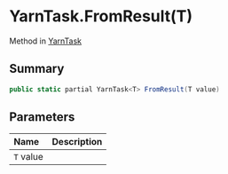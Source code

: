 # YarnTask.FromResult(T)

Method in [YarnTask](/docs/api/csharp/yarn.unity.yarntask-2.md)

## Summary



```csharp
public static partial YarnTask<T> FromResult(T value)
```

## Parameters

|Name|Description|
|:---|:---|
|`T` value||

